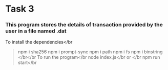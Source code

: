 # Task 3
### This program stores the details of transaction provided by the user in a file named <sha256 of bits oftransaction data>.dat
To install the dependencies</br
  > npm i sha256
  > npm i prompt-sync
  > npm i path
  > npm i fs
  > npm i binstring
  </br</br
To run the program</br
  >node index.js</br
  or </br
  >npm run start</br
